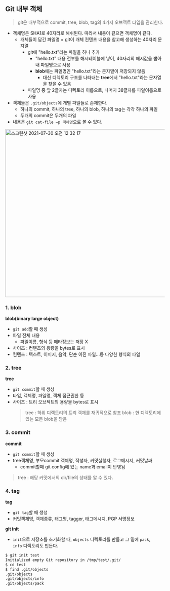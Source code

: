 ## Git 내부 객체

> git은 내부적으로 commit, tree, blob, tag의 4가지 오브젝트 타입을 관리한다.

- 객체명은 SHA1로 40자리로 해쉬된다. 따라서 내용이 같으면 객체명이 같다.
  - 개체들이 담긴 파일명 = git이 개체 컨텐츠 내용을 참고해 생성하는 40자리 문자열
    - git에 "hello.txt"라는 파일을 하나 추가
      - "hello.txt" 내용 전부를 해시테이블에 넣어, 40자리의 해시값을 뽑아내 파일명으로 사용
      - **blob**에는 파일명인 "hello.txt"라는 문자열이 저장되지 않음
        - 대신 디렉토리 구조를 나타내는 **tree**에서 "hello.txt"라는 문자열을 찾을 수 있음
    - 파일명 중 앞 2글자는 디렉토리 이름으로, 나머지 38글자를 파일이름으로 사용
- 객체들은 `.git/objects`에 개별 파일들로 존재한다.
  - 하나의 commit, 하나의 tree, 하나의 blob, 하나의 tag는 각각 하나의 파일
  - 두개의 commit은 두개의 파일
- 내용은 `git cat-file –p 객체명`으로 볼 수 있다.

<img width="530" alt="스크린샷 2021-07-30 오전 12 32 17" src="https://user-images.githubusercontent.com/63178953/127521066-2d2f384b-ce81-40e6-87e5-166f1a431fa9.png">

### **1. blob**

**blob(binary large object)**

- `git add`할 때 생성
- 파일 전체 내용
  - 파일이름, 형식 등 메타정보는 저장 X
- 사이즈 : 컨텐츠의 용량을 bytes로 표시
- 컨텐츠 : 텍스트, 이미지, 음악, 단순 이진 파일...등 다양한 형식의 파일

### **2. tree**

**tree**

- `git commit`할 때 생성
- 타입, 객체명, 파일명, 객체 접근권한 등
- 사이즈 : 트리 오브젝트의 용량을 bytes로 표시
  > tree : 하위 디렉토리의 트리 객체를 재귀적으로 참조
  > blob : 한 디렉토리에 있는 모든 blob을 담음

### **3. commit**

**commit**

- `git commit`할 때 생성
- tree객체명, 부모commit 객체명, 작성자, 커밋실행자, 로그메시지, 커밋날짜
  - commit할때 git config에 있는 name과 email이 반영됨

> tree : 해당 커밋에서의 dir/file의 상태를 알 수 있다.

### **4. tag**

**tag**

- `git tag`할 때 생성
- 커밋객체명, 객체종류, 태그명, tagger, 태그메시지, PGP 서명정보

**git init**

- `init`으로 저장소를 초기화할 때, `objects` 디렉토리를 만들고 그 밑에 `pack`, `info` 디렉토리도 만든다.

```bash
$ git init test
Initialized empty Git repository in /tmp/test/.git/
$ cd test
$ find .git/objects
.git/objects
.git/objects/info
.git/objects/pack
```
